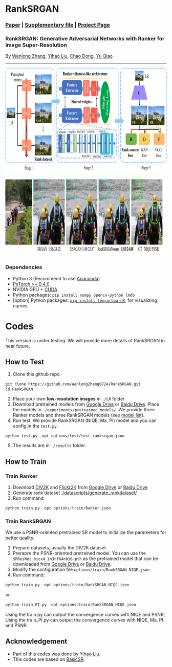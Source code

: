 # RankSRGAN 
### [Paper](https://arxiv.org/abs/1908.06382) | [Supplementary file](https://arxiv.org/abs/1908.06382) | [Project Page](https://wenlongzhang0724.github.io/Projects/RankSRGAN)
### RankSRGAN: Generative Adversarial Networks with Ranker for Image Super-Resolution

 By [Wenlong Zhang](https://wenlongzhang0724.github.io/), [Yihao Liu](http://xpixel.group/2010/03/29/yihaoliu.html), [Chao Dong](https://scholar.google.com.hk/citations?user=OSDCB0UAAAAJ&hl=en), [Yu Qiao](http://mmlab.siat.ac.cn/yuqiao/)


---


<p align="center">
  <img height="330" src="./figures/method.png">
</p>

<p align="center">
  <img height="240" src="./figures/visual_results1.png">
</p>

### Dependencies

- Python 3 (Recommend to use [Anaconda](https://www.anaconda.com/download/#linux))
- [PyTorch >= 0.4.0](https://pytorch.org/)
- NVIDIA GPU + [CUDA](https://developer.nvidia.com/cuda-downloads)
- Python packages: `pip install numpy opencv-python lmdb`
- [option] Python packages: [`pip install tensorboardX`](https://github.com/lanpa/tensorboardX), for visualizing curves.

# Codes 
This version is under testing. We will provide more details of RankSRGAN in near future.
## How to Test 
1. Clone this github repo. 
```
git clone https://github.com/WenlongZhang0724/RankSRGAN.git
cd RankSRGAN
```
2. Place your own **low-resolution images** in `./LR` folder.
3. Download pretrained models from [Google Drive](https://drive.google.com/drive/folders/16DkwrBa4cIqAoTbGU_bKMYoATcXC4IT6?usp=sharing) or [Baidu Drive](https://pan.baidu.com/s/1HFZokeAWne9oUkmJBnGr-A). Place the models in `./experiments/pretrained_models/`. We provide three Ranker models and three RankSRGAN models  (see [model list](experiments/pretrained_models)).
4. Run test. We provide RankSRGAN (NIQE, Ma, PI) model and you can config in the `test.py`.
```
python test.py -opt options/test/test_ranksrgan.json
```
5. The results are in `./results` folder.

## How to Train
### Train Ranker
1. Download [DIV2K](https://data.vision.ee.ethz.ch/cvl/DIV2K/) and [Flickr2K](https://github.com/LimBee/NTIRE2017) from [Google Drive](https://drive.google.com/drive/folders/1B-uaxvV9qeuQ-t7MFiN1oEdA6dKnj2vW?usp=sharing) or [Baidu Drive](https://pan.baidu.com/s/1CFIML6KfQVYGZSNFrhMXmA)
2. Generate rank dataset [./datascripts/generate_rankdataset/](datascripts/generate_rankdataset)
3. Run command:
```c++
python train.py -opt options/train/Ranker.json
```

### Train RankSRGAN
We use a PSNR-oriented pretrained SR model to initialize the parameters for better quality.

1. Prepare datasets, usually the DIV2K dataset. 
2. Prerapre the PSNR-oriented pretrained model. You can use the `SRResNet_bicx4_in3nf64nb16.pth` as the pretrained model that can be downloaded from [Google Drive](https://drive.google.com/drive/folders/1B-uaxvV9qeuQ-t7MFiN1oEdA6dKnj2vW?usp=sharing) or [Baidu Drive](https://pan.baidu.com/s/1CFIML6KfQVYGZSNFrhMXmA). 
3. Modify the configuration file  `options/train/RankSRGAN_NIQE.json`
4. Run command: 
```c++
python train.py -opt options/train/RankSRGAN_NIQE.json
```
or

```c++
python train_PI.py -opt options/train/RankSRGAN_NIQE.json
```
Using the train.py can output the convergence curves with NIQE and PSNR; Using the train_PI.py can output the convergence curves with NIQE, Ma, PI and PSNR.

## Acknowledgement
- Part of this codes was done by [Yihao Liu](http://xpixel.group/2010/03/29/yihaoliu.html).
- This codes are based on [BasicSR](https://github.com/xinntao/BasicSR).
